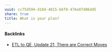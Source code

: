 ```yaml
---
uuid: cc75d594-d10d-4815-bbf8-476e87d06dd5
share: true
title: What is your plan?
---
```

#### Backlinks

* [ETL to QE, Update 21, There are Correct Moves](/d6c6d932-5842-4fbc-a67d-1759c2c2bb02)